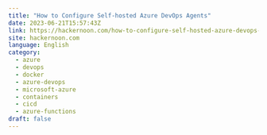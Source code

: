 ```yaml
---
title: "How to Configure Self-hosted Azure DevOps Agents"
date: 2023-06-21T15:57:43Z
link: https://hackernoon.com/how-to-configure-self-hosted-azure-devops-agents?source=rss&utm_medium=RSS&utm_source=news.12bit.vn
site: hackernoon.com
language: English
category:
  - azure
  - devops
  - docker
  - azure-devops
  - microsoft-azure
  - containers
  - cicd
  - azure-functions
draft: false
---
```

